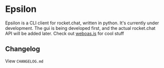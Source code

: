 # Epsilon

Epsilon is a CLI client for rocket.chat, written in python.
It's currently under development. The gui is being developed first, and the actual rocket.chat API will be added later.
Check out [weboas.is](https://weboas.is/) for cool stuff



## Changelog

View `CHANGELOG.md`
